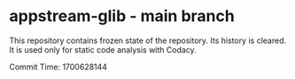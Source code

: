 # appstream-glib - main branch

This repository contains frozen state of the repository.
Its history is cleared. It is used only for static code
analysis with Codacy.

Commit Time: 1700628144